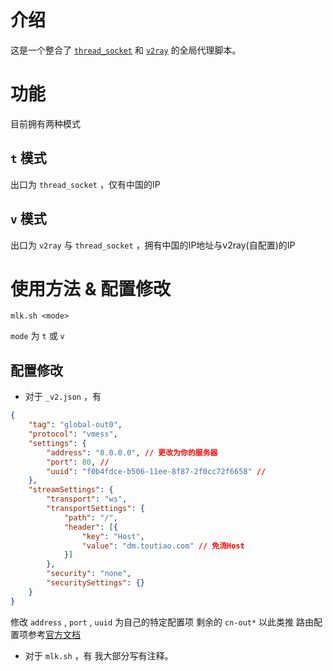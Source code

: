 # 介绍
这是一个整合了 [`thread_socket`](https://github.com/sdk250/socket) 和 [`v2ray`](https://github.com/v2fly/v2ray-core) 的全局代理脚本。
# 功能
目前拥有两种模式
## `t` 模式
出口为 `thread_socket` ，仅有中国的IP
## `v` 模式
出口为 `v2ray` 与 `thread_socket` ，拥有中国的IP地址与v2ray(自配置)的IP
# 使用方法 & 配置修改
```shell
mlk.sh <mode>
```
`mode` 为 `t` 或 `v`
## 配置修改
- 对于 `_v2.json` ，有
```json
{
    "tag": "global-out0",
    "protocol": "vmess",
    "settings": {
        "address": "0.0.0.0", // 更改为你的服务器
        "port": 80, //
        "uuid": "f0b4fdce-b506-11ee-8f87-2f0cc72f6658" //
    },
    "streamSettings": {
        "transport": "ws",
        "transportSettings": {
            "path": "/",
            "header": [{
                "key": "Host",
                "value": "dm.toutiao.com" // 免流Host
            }]
        },
        "security": "none",
        "securitySettings": {}
    }
}
```
修改 `address` , `port` , `uuid` 为自己的特定配置项
剩余的 `cn-out*` 以此类推
路由配置项参考[官方文档](https://www.v2fly.org/v5/config/router.html)
- 对于 `mlk.sh` ，有
我大部分写有注释。

